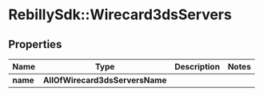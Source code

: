 # RebillySdk::Wirecard3dsServers

## Properties
Name | Type | Description | Notes
------------ | ------------- | ------------- | -------------
**name** | **AllOfWirecard3dsServersName** |  | 

